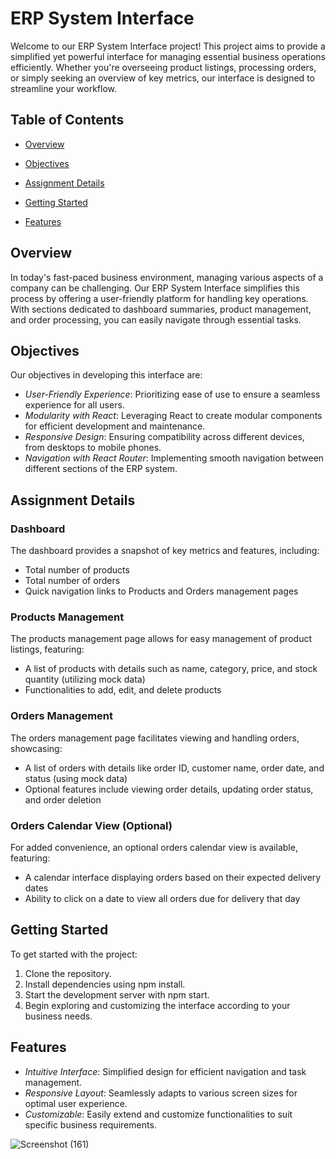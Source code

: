 # ERP System Interface

Welcome to our ERP System Interface project! This project aims to provide a simplified yet powerful interface for managing essential business operations efficiently. Whether you're overseeing product listings, processing orders, or simply seeking an overview of key metrics, our interface is designed to streamline your workflow.

## Table of Contents

- [Overview](#overview)
- [Objectives](#objectives)
- [Assignment Details](#assignment-details)

- [Getting Started](#getting-started)
- [Features](#features)


## Overview

In today's fast-paced business environment, managing various aspects of a company can be challenging. Our ERP System Interface simplifies this process by offering a user-friendly platform for handling key operations. With sections dedicated to dashboard summaries, product management, and order processing, you can easily navigate through essential tasks.

## Objectives

Our objectives in developing this interface are:

- *User-Friendly Experience*: Prioritizing ease of use to ensure a seamless experience for all users.
- *Modularity with React*: Leveraging React to create modular components for efficient development and maintenance.
- *Responsive Design*: Ensuring compatibility across different devices, from desktops to mobile phones.
- *Navigation with React Router*: Implementing smooth navigation between different sections of the ERP system.

## Assignment Details

### Dashboard

The dashboard provides a snapshot of key metrics and features, including:

- Total number of products
- Total number of orders
- Quick navigation links to Products and Orders management pages

### Products Management

The products management page allows for easy management of product listings, featuring:

- A list of products with details such as name, category, price, and stock quantity (utilizing mock data)
- Functionalities to add, edit, and delete products

### Orders Management

The orders management page facilitates viewing and handling orders, showcasing:

- A list of orders with details like order ID, customer name, order date, and status (using mock data)
- Optional features include viewing order details, updating order status, and order deletion

### Orders Calendar View (Optional)

For added convenience, an optional orders calendar view is available, featuring:

- A calendar interface displaying orders based on their expected delivery dates
- Ability to click on a date to view all orders due for delivery that day



## Getting Started

To get started with the project:

1. Clone the repository.
2. Install dependencies using npm install.
3. Start the development server with npm start.
4. Begin exploring and customizing the interface according to your business needs.

## Features

- *Intuitive Interface*: Simplified design for efficient navigation and task management.
- *Responsive Layout*: Seamlessly adapts to various screen sizes for optimal user experience.
- *Customizable*: Easily extend and customize functionalities to suit specific business requirements.



![Screenshot (161)](https://github.com/Akanksha-Dey/app-2/assets/126316084/a8bb8915-adac-45bb-990b-5d51c3efcf79)
